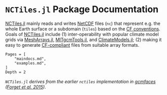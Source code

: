 # `NCTiles.jl` Package Documentation

[NCTiles.jl](https://github.com/gaelforget/NCTiles.jl) mainly reads and writes [NetCDF](https://en.wikipedia.org/wiki/NetCDF) files (`nc`) that represent e.g. the whole Earth surface or a subdomain (`tiles`) based on the [CF conventions](http://cfconventions.org). Goals of [NCTiles.jl](https://github.com/gaelforget/NCTiles.jl) include (1) inter-operability with popular climate model grids via [MeshArrays.jl](https://github.com/JuliaClimate/MeshArrays.jl), [MITgcmTools.jl](https://github.com/gaelforget/MITgcmTools.jl), and [ClimateModels.jl](https://github.com/gaelforget/ClimateModels.jl); (2) making it easy to generate [CF-compliant](http://cfconventions.org) files from suitable array formats. 

```@contents
Pages = [
    "maindocs.md",
    "examples.md",
]
Depth = 2
```

_`NCTiles.jl` derives from the earlier `nctiles` implementation in [gcmfaces](https://github.com/MITgcm/gcmfaces) ([Forget et al. 2015](https://doi.org/10.5194/gmd-8-3071-2015))._
